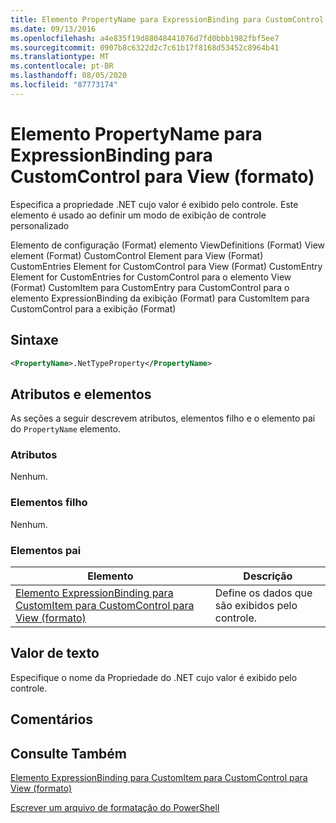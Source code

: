 ```yaml
---
title: Elemento PropertyName para ExpressionBinding para CustomControl para View (Format) | Microsoft Docs
ms.date: 09/13/2016
ms.openlocfilehash: a4e835f19d88048441076d7fd0bbb1982fbf5ee7
ms.sourcegitcommit: 0907b8c6322d2c7c61b17f8168d53452c8964b41
ms.translationtype: MT
ms.contentlocale: pt-BR
ms.lasthandoff: 08/05/2020
ms.locfileid: "87773174"
---
```

# <a name="propertyname-element-for-expressionbinding-for-customcontrol-for-view-format"></a>Elemento PropertyName para ExpressionBinding para CustomControl para View (formato)

Especifica a propriedade .NET cujo valor é exibido pelo controle. Este elemento é usado ao definir um modo de exibição de controle personalizado

Elemento de configuração (Format) elemento ViewDefinitions (Format) View element (Format) CustomControl Element para View (Format) CustomEntries Element for CustomControl para View (Format) CustomEntry Element for CustomEntries for CustomControl para o elemento View (Format) CustomItem para CustomEntry para CustomControl para o elemento ExpressionBinding da exibição (Format) para CustomItem para CustomControl para a exibição (Format)

## <a name="syntax"></a>Sintaxe

```xml
<PropertyName>.NetTypeProperty</PropertyName>
```

## <a name="attributes-and-elements"></a>Atributos e elementos

As seções a seguir descrevem atributos, elementos filho e o elemento pai do `PropertyName` elemento.

### <a name="attributes"></a>Atributos

Nenhum.

### <a name="child-elements"></a>Elementos filho

Nenhum.

### <a name="parent-elements"></a>Elementos pai

|Elemento|Descrição|
|-------------|-----------------|
|[Elemento ExpressionBinding para CustomItem para CustomControl para View (formato)](./expressionbinding-element-for-customitem-for-customcontrol-for-view-format.md)|Define os dados que são exibidos pelo controle.|

## <a name="text-value"></a>Valor de texto

Especifique o nome da Propriedade do .NET cujo valor é exibido pelo controle.

## <a name="remarks"></a>Comentários

## <a name="see-also"></a>Consulte Também

[Elemento ExpressionBinding para CustomItem para CustomControl para View (formato)](./expressionbinding-element-for-customitem-for-customcontrol-for-view-format.md)

[Escrever um arquivo de formatação do PowerShell](./writing-a-powershell-formatting-file.md)

